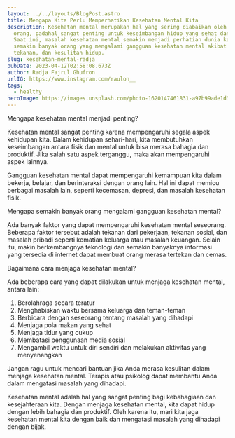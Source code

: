 ```yaml
---
layout: ../../layouts/BlogPost.astro
title: Mengapa Kita Perlu Memperhatikan Kesehatan Mental Kita
description: Kesehatan mental merupakan hal yang sering diabaikan oleh banyak
  orang, padahal sangat penting untuk keseimbangan hidup yang sehat dan bahagia.
  Saat ini, masalah kesehatan mental semakin menjadi perhatian dunia karena
  semakin banyak orang yang mengalami gangguan kesehatan mental akibat stres,
  tekanan, dan kesulitan hidup.
slug: kesehatan-mental-radja
pubDate: 2023-04-12T02:58:08.673Z
author: Radja Fajrul Ghufron
urlIG: https://www.instagram.com/raulon__
tags:
  - healthy
heroImage: https://images.unsplash.com/photo-1620147461831-a97b99ade1d3?ixlib=rb-4.0.3&ixid=MnwxMjA3fDB8MHxzZWFyY2h8MTJ8fG1lbnRhbHxlbnwwfHwwfHw%3D&auto=format&fit=crop&w=800&q=60
---
```

Mengapa kesehatan mental menjadi penting?

Kesehatan mental sangat penting karena mempengaruhi segala aspek kehidupan kita. Dalam kehidupan sehari-hari, kita membutuhkan keseimbangan antara fisik dan mental untuk bisa merasa bahagia dan produktif. Jika salah satu aspek terganggu, maka akan mempengaruhi aspek lainnya.

Gangguan kesehatan mental dapat mempengaruhi kemampuan kita dalam bekerja, belajar, dan berinteraksi dengan orang lain. Hal ini dapat memicu berbagai masalah lain, seperti kecemasan, depresi, dan masalah kesehatan fisik.

Mengapa semakin banyak orang mengalami gangguan kesehatan mental?

Ada banyak faktor yang dapat mempengaruhi kesehatan mental seseorang. Beberapa faktor tersebut adalah tekanan dari pekerjaan, tekanan sosial, dan masalah pribadi seperti kematian keluarga atau masalah keuangan. Selain itu, makin berkembangnya teknologi dan semakin banyaknya informasi yang tersedia di internet dapat membuat orang merasa tertekan dan cemas.

Bagaimana cara menjaga kesehatan mental?

Ada beberapa cara yang dapat dilakukan untuk menjaga kesehatan mental, antara lain:

1. Berolahraga secara teratur
2. Menghabiskan waktu bersama keluarga dan teman-teman
3. Berbicara dengan seseorang tentang masalah yang dihadapi
4. Menjaga pola makan yang sehat
5. Menjaga tidur yang cukup
6. Membatasi penggunaan media sosial
7. Mengambil waktu untuk diri sendiri dan melakukan aktivitas yang menyenangkan

Jangan ragu untuk mencari bantuan jika Anda merasa kesulitan dalam menjaga kesehatan mental. Terapis atau psikolog dapat membantu Anda dalam mengatasi masalah yang dihadapi.

Kesehatan mental adalah hal yang sangat penting bagi kebahagiaan dan kesejahteraan kita. Dengan menjaga kesehatan mental, kita dapat hidup dengan lebih bahagia dan produktif. Oleh karena itu, mari kita jaga kesehatan mental kita dengan baik dan mengatasi masalah yang dihadapi dengan bijak.